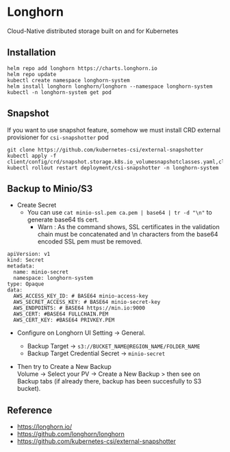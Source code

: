 # Longhorn
Cloud-Native distributed storage built on and for Kubernetes

## Installation
```
helm repo add longhorn https://charts.longhorn.io
helm repo update
kubectl create namespace longhorn-system
helm install longhorn longhorn/longhorn --namespace longhorn-system
kubectl -n longhorn-system get pod
```

## Snapshot
If you want to use snapshot feature, somehow we must install CRD external provisioner for `csi-snapshotter` pod
```
git clone https://github.com/kubernetes-csi/external-snapshotter
kubectl apply -f client/config/crd/snapshot.storage.k8s.io_volumesnapshotclasses.yaml,client/config/crd/snapshot.storage.k8s.io_volumesnapshotcontents.yaml,client/config/crd/snapshot.storage.k8s.io_volumesnapshots.yaml
kubectl rollout restart deployment/csi-snapshotter -n longhorn-system
```

## Backup to Minio/S3
- Create Secret
  - You can use `cat minio-ssl.pem ca.pem | base64 | tr -d "\n"` to generate base64 tls cert.
    - Warn : As the command shows, SSL certificates in the validation chain must be concatenated and \n characters from the base64 encoded SSL pem must be removed.
```
apiVersion: v1
kind: Secret
metadata:
  name: minio-secret
  namespace: longhorn-system
type: Opaque
data:
  AWS_ACCESS_KEY_ID: # BASE64 minio-access-key
  AWS_SECRET_ACCESS_KEY: # BASE64 minio-secret-key
  AWS_ENDPOINTS: # BASE64 https://min.io:9000
  AWS_CERT: #BASE64 FULLCHAIN.PEM
  AWS_CERT_KEY: #BASE64 PRIVKEY.PEM
```
- Configure on Longhorn UI
Setting -> General.
  - Backup Target -> `s3://BUCKET_NAME@REGION_NAME/FOLDER_NAME`
  - Backup Target Credential Secret -> `minio-secret`

- Then try to Create a New Backup <br>
   Volume -> Select your PV -> Create a New Backup > then see on Backup tabs (if already there, backup has been succesfully to S3 bucket).

## Reference
- https://longhorn.io/
- https://github.com/longhorn/longhorn
- https://github.com/kubernetes-csi/external-snapshotter
